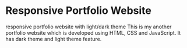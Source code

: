
# Responsive Portfolio Website
responsive portfolio website with light/dark theme
This is my another portfolio website which is developed using HTML, CSS and JavaScript.
It has dark theme and light theme feature.
